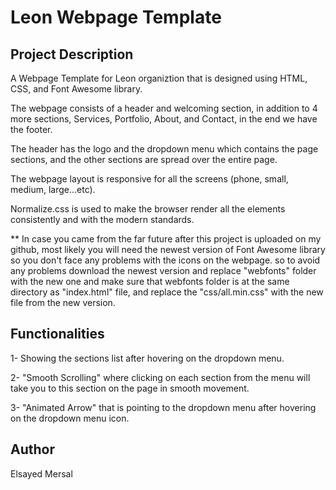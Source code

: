# Leon Webpage Template

## Project Description

A Webpage Template for Leon organiztion that is designed using HTML, CSS, and Font Awesome library.

The webpage consists of a header and welcoming section, in addition to 4 more sections, Services, Portfolio, About, and Contact, in the end we have the footer.

The header has the logo and the dropdown menu which contains the page sections, and the other sections are spread over the entire page.

The webpage layout is responsive  for all the screens (phone, small, medium, large...etc).

Normalize.css is used to make the browser render all the elements consistently and with the modern standards.

** In case you came from the far future after this project is uploaded on my github, most likely you will need the newest version of Font Awesome library so you don't face any problems with the icons on the webpage. so to avoid any problems download the newest version and replace "webfonts" folder with the new one and make sure that webfonts folder is at the same directory as "index.html" file, and replace the "css/all.min.css" with the new file from the new version.

## Functionalities

1- Showing the sections list after hovering on the dropdown menu.

2- "Smooth Scrolling" where clicking on each section from the menu will take you to this section on the page in smooth movement.

3- "Animated Arrow" that is pointing to the dropdown menu after hovering on the dropdown menu icon.

## Author

Elsayed Mersal
